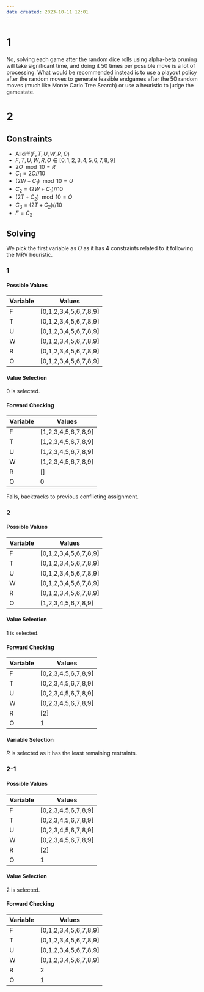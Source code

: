 ```yaml
---
date created: 2023-10-11 12:01
---
```


# 1

No, solving each game after the random dice rolls using alpha-beta pruning will take significant time, and doing it 50 times per possible move is a lot of processing. What would be recommended instead is to use a playout policy after the random moves to generate feasible endgames after the 50 random moves (much like Monte Carlo Tree Search) or use a heuristic to judge the gamestate.

# 2

## Constraints

- $\text{Alldiff}(F, T, U, W, R, O)$
- $F,T,U,W,R,O\in[0,1,2,3,4,5,6,7,8,9]$
- $2O\mod10=R$
- $C_1=2O//10$
- $(2W+C_1)\mod10=U$
- $C_2=(2W+C_1)//10$
- $(2T+C_2)\mod10=O$
- $C_3=(2T+C_2)//10$
- $F=C_3$

## Solving

We pick the first variable as $O$ as it has 4 constraints related to it following the MRV heuristic.

### 1

#### Possible Values

| Variable | Values                |
| -------- | --------------------- |
| F        | [0,1,2,3,4,5,6,7,8,9] |
| T        | [0,1,2,3,4,5,6,7,8,9] |
| U        | [0,1,2,3,4,5,6,7,8,9] |
| W        | [0,1,2,3,4,5,6,7,8,9] |
| R        | [0,1,2,3,4,5,6,7,8,9] |
| O        | [0,1,2,3,4,5,6,7,8,9] | 

#### Value Selection

$0$ is selected.

#### Forward Checking

| Variable | Values              |
| -------- | ------------------- |
| F        | [1,2,3,4,5,6,7,8,9] |
| T        | [1,2,3,4,5,6,7,8,9] |
| U        | [1,2,3,4,5,6,7,8,9] |
| W        | [1,2,3,4,5,6,7,8,9] |
| R        | []                  | 
| O        | 0                   |

Fails, backtracks to previous conflicting assignment.

### 2

#### Possible Values

| Variable | Values                |
| -------- | --------------------- |
| F        | [0,1,2,3,4,5,6,7,8,9] |
| T        | [0,1,2,3,4,5,6,7,8,9] |
| U        | [0,1,2,3,4,5,6,7,8,9] |
| W        | [0,1,2,3,4,5,6,7,8,9] |
| R        | [0,1,2,3,4,5,6,7,8,9] |
| O        | [1,2,3,4,5,6,7,8,9] | 

#### Value Selection

$1$ is selected.

#### Forward Checking

| Variable | Values              |
| -------- | ------------------- |
| F        | [0,2,3,4,5,6,7,8,9] | 
| T        | [0,2,3,4,5,6,7,8,9] |
| U        | [0,2,3,4,5,6,7,8,9] |
| W        | [0,2,3,4,5,6,7,8,9] |
| R        | [2]                 |
| O        | 1                   |

#### Variable Selection

$R$ is selected as it has the least remaining restraints.

### 2-1

#### Possible Values

| Variable | Values              |
| -------- | ------------------- |
| F        | [0,2,3,4,5,6,7,8,9] | 
| T        | [0,2,3,4,5,6,7,8,9] |
| U        | [0,2,3,4,5,6,7,8,9] |
| W        | [0,2,3,4,5,6,7,8,9] |
| R        | [2]                 |
| O        | 1                   |

#### Value Selection

$2$ is selected.

#### Forward Checking

| Variable | Values                |
| -------- | --------------------- |
| F        | [0,1,2,3,4,5,6,7,8,9] |
| T        | [0,1,2,3,4,5,6,7,8,9] |
| U        | [0,1,2,3,4,5,6,7,8,9] |
| W        | [0,1,2,3,4,5,6,7,8,9] |
| R        | 2                    |
| O        | 1                     |
